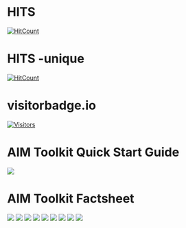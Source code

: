 # HITS
  [![HitCount](https://hits.dwyl.com/mhfren-sg/https://githubcom/CCCSD2EXT/aiverify/tree/main/third-party-plugins/cccs_plugins.svg?style=flat-square)](http://hits.dwyl.com/mhfren-sg/https://githubcom/CCCSD2EXT/aiverify/tree/main/third-party-plugins/cccs_plugins)

# HITS -unique
  [![HitCount](https://hits.dwyl.com/mhfren-sg/https://githubcom/CCCSD2EXT/aiverify/tree/main/third-party-plugins/cccs_plugins.svg?style=flat-square&show=unique)](http://hits.dwyl.com/mhfren-sg/https://githubcom/CCCSD2EXT/aiverify/tree/main/third-party-plugins/cccs_plugins)

# visitorbadge.io
[![Visitors](https://api.visitorbadge.io/api/combined?path=https%3A%2F%2Fgithub.com%2FCCCSD2EXT%2Faiverify%2Ftree%2Fmain%2Fthird-party-plugins%2Fcccs_plugins&countColor=%23263759)](https://visitorbadge.io/status?path=https%3A%2F%2Fgithub.com%2FCCCSD2EXT%2Faiverify%2Ftree%2Fmain%2Fthird-party-plugins%2Fcccs_plugins)

# AIM Toolkit Quick Start Guide
![](images/AIM_quick_start_guide.png)


# AIM Toolkit Factsheet
![](images/AIM_toolkit_Factsheet-1.png)
![](images/AIM_toolkit_Factsheet-2.png)
![](images/AIM_toolkit_Factsheet-3.png)
![](images/AIM_toolkit_Factsheet-4.png)
![](images/AIM_toolkit_Factsheet-5.png)
![](images/AIM_toolkit_Factsheet-6.png)
![](images/AIM_toolkit_Factsheet-7.png)
![](images/AIM_toolkit_Factsheet-8.png)
![](images/AIM_toolkit_Factsheet-9.png)